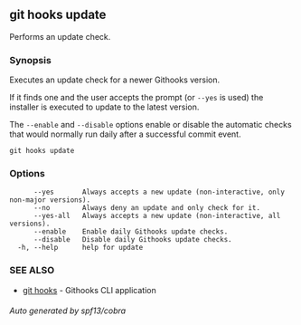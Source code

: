 ## git hooks update

Performs an update check.

### Synopsis


Executes an update check for a newer Githooks version.

If it finds one and the user accepts the prompt (or `--yes` is used)
the installer is executed to update to the latest version.

The `--enable` and `--disable` options enable or disable
the automatic checks that would normally run daily
after a successful commit event.

```
git hooks update
```

### Options

```
      --yes       Always accepts a new update (non-interactive, only non-major versions).
      --no        Always deny an update and only check for it.
      --yes-all   Always accepts a new update (non-interactive, all versions).
      --enable    Enable daily Githooks update checks.
      --disable   Disable daily Githooks update checks.
  -h, --help      help for update
```

### SEE ALSO

* [git hooks](git_hooks.md)	 - Githooks CLI application

###### Auto generated by spf13/cobra 
